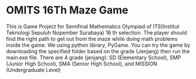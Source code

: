 # OMITS 16Th Maze Game
This is Game Project for Semifinal Mathematics Olympiad of ITS(Institut Teknologi Sepuluh Nopember Surabaya) 16 th selection. 
The player should find the right path to get out from the maze while doing math problems inside the game.
We using python library, PyGame.
You can try the game by downloading the specified folder based on the grade (Jenjang) then run the main.exe file.
There are 4 grade (jenjang): SD (Elementary School), SMP (Junior High School), SMA (Senior High School), and MISSION (Undergraduate Level)
